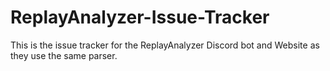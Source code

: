 # ReplayAnalyzer-Issue-Tracker
This is the issue tracker for the ReplayAnalyzer Discord bot and Website as they use the same parser.

